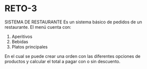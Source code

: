 # RETO-3
SISTEMA DE RESTAURANTE
Es un sistema básico de pedidos de un restaurante.
El menú cuenta con: 
1. Aperitivos
2. Bebidas
3. Platos principales
   
En el cual se puede crear una orden con las diferentes opciones de productos y calcular el total a pagar con o sin descuento.

